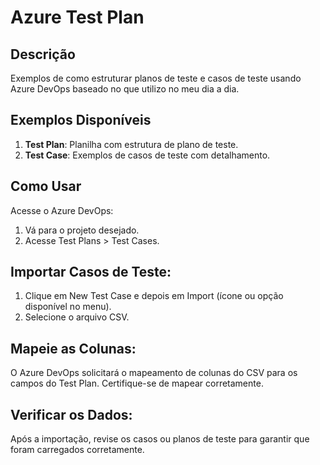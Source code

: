 # Azure Test Plan

## Descrição
Exemplos de como estruturar planos de teste e casos de teste usando Azure DevOps baseado no que utilizo no meu dia a dia.

## Exemplos Disponíveis
1. **Test Plan**: Planilha com estrutura de plano de teste.
2. **Test Case**: Exemplos de casos de teste com detalhamento.

## Como Usar
Acesse o Azure DevOps:

1. Vá para o projeto desejado.
2. Acesse Test Plans > Test Cases.

## Importar Casos de Teste:
1. Clique em New Test Case e depois em Import (ícone ou opção disponível no menu).
2. Selecione o arquivo CSV.

## Mapeie as Colunas:
O Azure DevOps solicitará o mapeamento de colunas do CSV para os campos do Test Plan. Certifique-se de mapear corretamente.

## Verificar os Dados:

Após a importação, revise os casos ou planos de teste para garantir que foram carregados corretamente.
